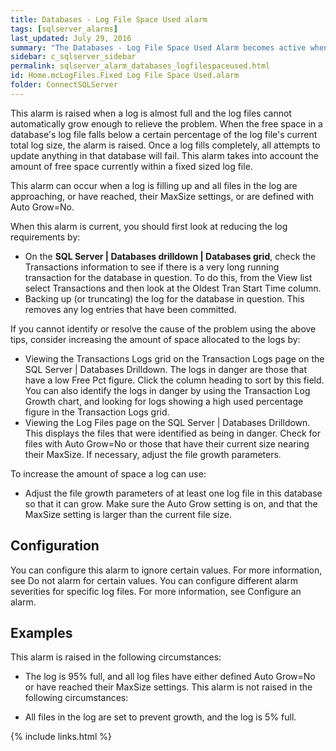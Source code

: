 ```yaml
---
title: Databases - Log File Space Used alarm
tags: [sqlserver_alarms]
last_updated: July 29, 2016
summary: "The Databases - Log File Space Used Alarm becomes active when a log in any database is in danger of filling."
sidebar: c_sqlserver_sidebar
permalink: sqlserver_alarm_databases_logfilespaceused.html
id: Home.mcLogFiles.Fixed Log File Space Used.alarm
folder: ConnectSQLServer
---
```



This alarm is raised when a log is almost full and the log files cannot automatically grow enough to relieve the problem. When the free space in a database's log file falls below a certain percentage of the log file's current total log size, the alarm is raised. Once a log fills completely, all attempts to update anything in that database will fail. This alarm takes into account the amount of free space currently within a fixed sized log file.

This alarm can occur when a log is filling up and all files in the log are approaching, or have reached, their MaxSize settings, or are defined with Auto Grow=No.

When this alarm is current, you should first look at reducing the log requirements by:

* On the **SQL Server \| Databases drilldown \| Databases grid**, check the Transactions information to see if there is a very long running transaction for the database in question. To do this, from the View list select Transactions and then look at the Oldest Tran Start Time column.
* Backing up (or truncating) the log for the database in question. This removes any log entries that have been committed.

If you cannot identify or resolve the cause of the problem using the above tips, consider increasing the amount of space allocated to the logs by:

* Viewing the Transactions Logs grid on the Transaction Logs page on the SQL Server \| Databases Drilldown. The logs in danger are those that have a low Free Pct figure. Click the column heading to sort by this field. You can also identify the logs in danger by using the Transaction Log Growth chart, and looking for logs showing a high used percentage figure in the Transaction Logs grid.
* Viewing the Log Files page on the SQL Server \| Databases Drilldown. This displays the files that were identified as being in danger. Check for files with Auto Grow=No or those that have their current size nearing their MaxSize. If necessary, adjust the file growth parameters.

To increase the amount of space a log can use:

* Adjust the file growth parameters of at least one log file in this database so that it can grow. Make sure the Auto Grow setting is on, and that the MaxSize setting is larger than the current file size.

## Configuration

You can configure this alarm to ignore certain values. For more information, see Do not alarm for certain values.
You can configure different alarm severities for specific log files. For more information, see Configure an alarm.

## Examples

This alarm is raised in the following circumstances:

* The log is 95% full, and all log files have either defined Auto Grow=No or have reached their MaxSize settings.
This alarm is not raised in the following circumstances:

* All files in the log are set to prevent growth, and the log is 5% full.

{% include links.html %}
